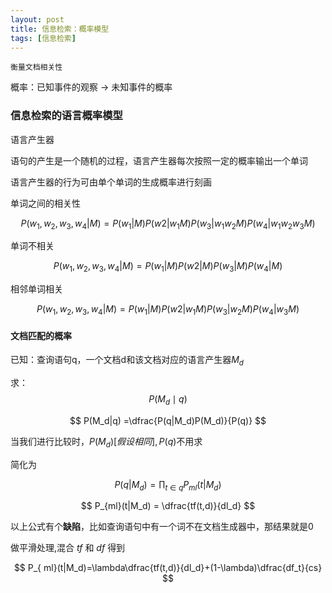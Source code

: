 ```yaml
---
layout: post
title: 信息检索：概率模型
tags: [信息检索]
---
```


`衡量文档相关性`

概率：已知事件的观察 $\to$ 未知事件的概率

### 信息检索的语言概率模型

语言产生器

语句的产生是一个随机的过程，语言产生器每次按照一定的概率输出一个单词

语言产生器的行为可由单个单词的生成概率进行刻画


单词之间的相关性

$$
P(w_1,w_2,w_3,w_4|M) =P(w_1|M)P(w2|w_1M)P(w_3|w_1w_2M)P(w_4|w_1w_2w_3M)
$$


单词不相关

$$
P(w_1,w_2,w_3,w_4|M) =P(w_1|M)P(w2|M)P(w_3|M)P(w_4|M)
$$


相邻单词相关

$$
P(w_1,w_2,w_3,w_4|M) =P(w_1|M)P(w2|w_1M)P(w_3|w_2M)P(w_4|w_3M)
$$


#### 文档匹配的概率

已知：查询语句q，一个文档d和该文档对应的语言产生器$M_d$

求：$$P(M_d\mid q)$$

$$
P(M_d|q) =\dfrac{P(q|M_d)P(M_d)}{P(q)}
$$

当我们进行比较时，$P(M_d)[假设相同],P(q)$不用求

简化为  


$$
P(q|M_d)=\prod_{t \in q}P_{ml}(t|M_d)
$$

$$
P_{ml}(t|M_d) = \dfrac{tf(t,d)}{dl_d}
$$

以上公式有个**缺陷**，比如查询语句中有一个词不在文档生成器中，那结果就是0

做平滑处理,混合 $tf$ 和 $df$ 得到

$$
P_{ ml}(t|M_d)=\lambda\dfrac{tf(t,d)}{dl_d}+(1-\lambda)\dfrac{df_t}{cs}
$$
